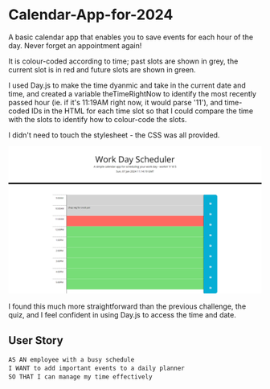 # Calendar-App-for-2024

A basic calendar app that enables you to save events for each hour of the day. Never forget an appointment again!

It is colour-coded according to time; past slots are shown in grey, the current slot is in red and future slots are shown in green.

I used Day.js to make the time dyanmic and take in the current date and time, and created a variable theTimeRightNow to identify the most recently passed hour (ie. if it's 11:19AM right now, it would parse '11'), and time-coded IDs in the HTML for each time slot so that I could compare the time with the slots to identify how to colour-code the slots.

I didn't need to touch the stylesheet - the CSS was all provided.

![screenshot of working app, taken 7-1-24](./img/screencapture-127-0-0-1-5500-index-html-2024-01-07-11_15_12.png)

I found this much more straightforward than the previous challenge, the quiz, and I feel confident in using Day.js to access the time and date.

## User Story

```md
AS AN employee with a busy schedule
I WANT to add important events to a daily planner
SO THAT I can manage my time effectively
```
